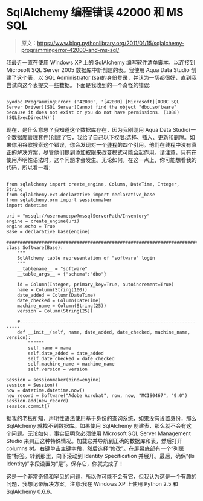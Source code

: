 # SqlAlchemy 编程错误 42000 和 MS SQL

> 原文：<https://www.blog.pythonlibrary.org/2011/01/15/sqlalchemy-programmingerror-42000-and-ms-sql/>

我最近一直在使用 Windows XP 上的 SqlAlchemy 编写软件清单脚本，以连接到 Microsoft SQL Server 2005 数据库中新创建的表。我使用 Aqua Data Studio 创建了这个表，以 SQL Administrator (sa)的身份登录，并认为一切都很好，直到我尝试向这个表提交一些数据。下面是我收到的一个奇怪的错误:

```

pyodbc.ProgrammingError: ('42000', '[42000] [Microsoft][ODBC SQL Server Driver][SQL Server]Cannot find the object "dbo.software" because it does not exist or you do not have permissions. (1088) (SQLExecDirectW)')

```

 现在，是什么意思？我知道这个数据库存在，因为我刚刚用 Aqua Data Studio(一个数据库管理套件)创建了它，我给了自己以下权限:选择、插入、更新和删除。如果你用谷歌搜索这个错误，你会发现对一个[线程](http://groups.google.com/group/sqlalchemy/browse_thread/thread/78a3912426d48cba?fwc=2)的四个引用。他们在线程中没有真正的解决方案，尽管他们提到添加权限来改变模式可能会起作用。请注意，只有在使用声明性语法时，这个问题才会发生。无论如何，在这一点上，你可能想看我的代码，所以看一看:

```

from sqlalchemy import create_engine, Column, DateTime, Integer, String
from sqlalchemy.ext.declarative import declarative_base
from sqlalchemy.orm import sessionmaker
import datetime

uri = "mssql://username:pw@mssqlServerPath/Inventory"
engine = create_engine(uri)
engine.echo = True
Base = declarative_base(engine)

########################################################################
class Software(Base):
    """
    SqlAlchemy table representation of "software" login
    """
    __tablename__ = "software"
    __table_args__ = {"schema":"dbo"}

    id = Column(Integer, primary_key=True, autoincrement=True)
    name = Column(String(100))
    date_added = Column(DateTime)
    date_checked = Column(DateTime)
    machine_name = Column(String(25))
    version = Column(String(25))

    #----------------------------------------------------------------------
    def __init__(self, name, date_added, date_checked, machine_name, version):
        """"""
        self.name = name
        self.date_added = date_added
        self.date_checked = date_checked
        self.machine_name = machine_name
        self.version = version

Session = sessionmaker(bind=engine)
session = Session()
now = datetime.datetime.now()
new_record = Software("Adobe Acrobat", now, now, "MCIS0467", "9.0")
session.add(new_record)
session.commit()

```

据我的老板所知，声明性语法使用基于身份的查询系统，如果没有设置身份，那么 SqlAlchemy 就找不到数据库。如果使用 SqlAlchemy 创建表，那么就不会有这个问题。无论如何，事实证明您必须使用 Microsoft SQL Server Management Studio 来纠正这种特殊情况。加载它并导航到正确的数据库和表，然后打开 columns 树。右键单击主键字段，然后选择“修改”。在屏幕底部有一个“列属性”标签。转到那里，向下滚动到 Identity Specification 并展开。最后，确保“(Is Identity)”字段设置为“是”。保存它，你就完成了！

这是一个非常奇怪和罕见的问题，所以你可能不会有它，但我认为这是一个有趣的问题，我想记录解决方案。注意:我在 Windows XP 上使用 Python 2.5 和 SqlAlchemy 0.6.6。